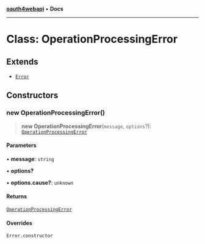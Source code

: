 [**oauth4webapi**](../README.md) • **Docs**

***

# Class: OperationProcessingError

## Extends

- [`Error`](https://developer.mozilla.org/docs/Web/JavaScript/Reference/Global_Objects/Error)

## Constructors

### new OperationProcessingError()

> **new OperationProcessingError**(`message`, `options`?): [`OperationProcessingError`](OperationProcessingError.md)

#### Parameters

• **message**: `string`

• **options?**

• **options.cause?**: `unknown`

#### Returns

[`OperationProcessingError`](OperationProcessingError.md)

#### Overrides

`Error.constructor`
